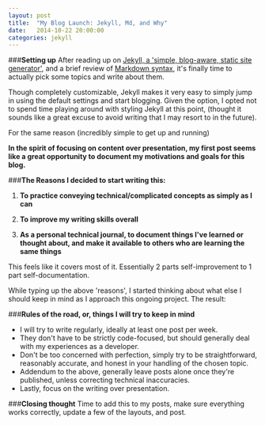 ```yaml
---
layout: post
title:  "My Blog Launch: Jekyll, Md, and Why"
date:   2014-10-22 20:00:00
categories: jekyll 
---
```

###**Setting up**
After reading up on [Jekyll, a 'simple, blog-aware, static site generator'](http://jekyllrb.com/docs/home/), and a brief review of [Markdown syntax](https://github.com/adam-p/markdown-here/wiki/Markdown-Cheatsheet), it's finally time to actually pick some topics and write about them.  

Though completely customizable, Jekyll makes it very easy to simply jump in using the default settings and start blogging.  Given the option, I opted not to spend time playing around with styling Jekyll at this point, (thought it sounds like a great excuse to avoid writing that I may resort to in the future).

For the same reason (incredibly simple to get up and running)

**In the spirit of focusing on content over presentation, my first post seems like a great opportunity to document my motivations and goals for this blog.**


###**The Reasons I decided to start writing this:**

1. **To practice conveying technical/complicated concepts as simply as I can**

2. **To improve my writing skills overall**

3. **As a personal technical journal, to document things I've learned or thought about, and make it available to others who are learning the same things**

This feels like it covers most of it.  Essentially 2 parts self-improvement to 1 part self-documentation.


While typing up the above 'reasons', I started thinking about what else I should keep in mind as I approach this ongoing project.  The result:

###**Rules of the road, or, things I will try to keep in mind**
* I will try to write regularly, ideally at least one post per week.  
* They don't have to be strictly code-focused, but should generally deal with my experiences as a developer.
* Don't be too concerned with perfection, simply try to be straightforward, reasonably accurate, and honest in your handling of the chosen topic.
* Addendum to the above, generally leave posts alone once they're published, unless correcting technical inaccuracies.
* Lastly, focus on the writing over presentation.


###**Closing thought**
Time to add this to my posts, make sure everything works correctly, update a few of the layouts, and post.  




